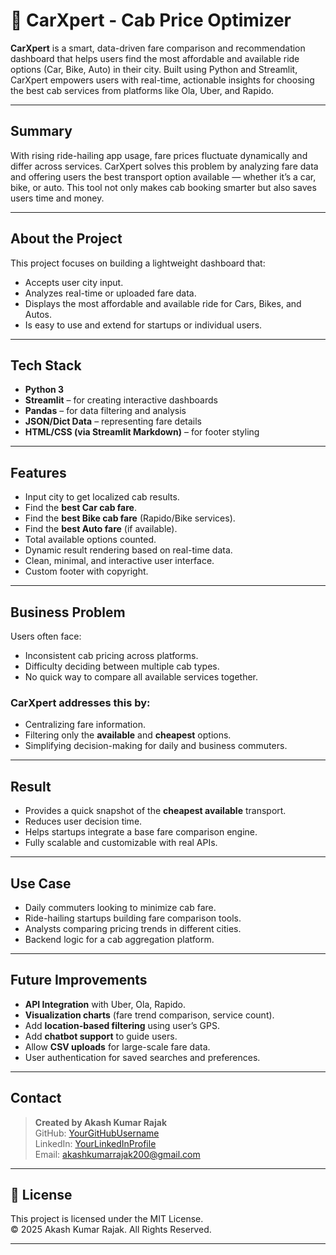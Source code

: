 # 🚖 CarXpert - Cab Price Optimizer

**CarXpert** is a smart, data-driven fare comparison and recommendation dashboard that helps users find the most affordable and available ride options (Car, Bike, Auto) in their city. Built using Python and Streamlit, CarXpert empowers users with real-time, actionable insights for choosing the best cab services from platforms like Ola, Uber, and Rapido.

---

## Summary

With rising ride-hailing app usage, fare prices fluctuate dynamically and differ across services. CarXpert solves this problem by analyzing fare data and offering users the best transport option available — whether it’s a car, bike, or auto. This tool not only makes cab booking smarter but also saves users time and money.

---

## About the Project

This project focuses on building a lightweight dashboard that:
- Accepts user city input.
- Analyzes real-time or uploaded fare data.
- Displays the most affordable and available ride for Cars, Bikes, and Autos.
- Is easy to use and extend for startups or individual users.

---

## Tech Stack

- **Python 3**
- **Streamlit** – for creating interactive dashboards
- **Pandas** – for data filtering and analysis
- **JSON/Dict Data** – representing fare details
- **HTML/CSS (via Streamlit Markdown)** – for footer styling

---

## Features

- Input city to get localized cab results.
- Find the **best Car cab fare**.
- Find the **best Bike cab fare** (Rapido/Bike services).
- Find the **best Auto fare** (if available).
- Total available options counted.
- Dynamic result rendering based on real-time data.
- Clean, minimal, and interactive user interface.
- Custom footer with copyright.

---

## Business Problem

Users often face:
- Inconsistent cab pricing across platforms.
- Difficulty deciding between multiple cab types.
- No quick way to compare all available services together.

### CarXpert addresses this by:
- Centralizing fare information.
- Filtering only the **available** and **cheapest** options.
- Simplifying decision-making for daily and business commuters.

---

## Result

- Provides a quick snapshot of the **cheapest available** transport.
- Reduces user decision time.
- Helps startups integrate a base fare comparison engine.
- Fully scalable and customizable with real APIs.

---

## Use Case

- Daily commuters looking to minimize cab fare.
- Ride-hailing startups building fare comparison tools.
- Analysts comparing pricing trends in different cities.
- Backend logic for a cab aggregation platform.

---

## Future Improvements

- **API Integration** with Uber, Ola, Rapido.
- **Visualization charts** (fare trend comparison, service count).
- Add **location-based filtering** using user’s GPS.
- Add **chatbot support** to guide users.
- Allow **CSV uploads** for large-scale fare data.
- User authentication for saved searches and preferences.

---

## Contact

> **Created by Akash Kumar Rajak**  
> GitHub: [YourGitHubUsername](https://github.com/AkashKumarRajak)<br>
> LinkedIn: [YourLinkedInProfile](https://www.linkedin.com/in/akash-kumar-rajak-22a98623b/)<br>
> Email: akashkumarrajak200@gmail.com<br>

---

## 📄 License

This project is licensed under the MIT License.  
© 2025 Akash Kumar Rajak. All Rights Reserved.

---

